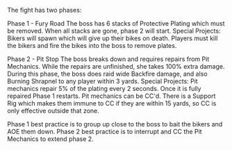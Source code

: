 The fight has two phases:

Phase 1 - Fury Road
The boss has 6 stacks of Protective Plating which must be removed. When all stacks are gone, phase 2 will start.
Special Projects: Bikers will spawn which will give up their bikes on death. Players must kill the bikers and fire the bikes into the boss to remove plates.

Phase 2 - Pit Stop
The boss breaks down and requires repairs from Pit Mechanics. While the repairs are unfinished, she takes 100% extra damage. During this phase, the boss does raid wide Backfire damage, and also Burning Shrapnel to any player within 3 yards.
Special Projects: Pit mechanics repair 5% of the plating every 2 seconds. Once it is fully repaired Phase 1 restarts. Pit mechanics can be CC'd. There is a Support Rig which makes them immune to CC if they are within 15 yards, so CC is only effective outside that zone.

Phase 1 best practice is to group up close to the boss to bait the bikers and AOE them down.
Phase 2 best practice is to interrupt and CC the Pit Mechanics to extend phase 2.
